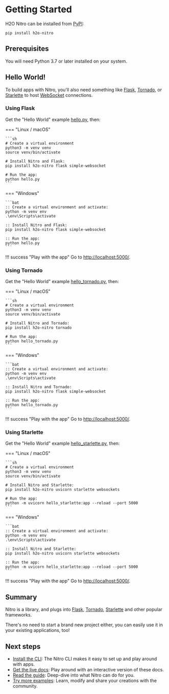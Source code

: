 # Getting Started

H2O Nitro can be installed from [PyPI](https://pypi.org/project/h2o-nitro/):

```
pip install h2o-nitro
```

## Prerequisites

You will need Python 3.7 or later installed on your system.

## Hello World!

To build apps with Nitro, you'll also need something like [Flask](https://flask.palletsprojects.com/),
[Tornado](https://www.tornadoweb.org/), or [Starlette](https://www.starlette.io/)
to host [WebSocket](https://en.wikipedia.org/wiki/WebSocket) connections.

### Using Flask

Get the "Hello World" example [hello.py](https://raw.githubusercontent.com/h2oai/nitro/main/py/examples/hello.py), then:

=== "Linux / macOS"

    ```sh
    # Create a virtual environment
    python3 -m venv venv
    source venv/bin/activate

    # Install Nitro and Flask:
    pip install h2o-nitro flask simple-websocket

    # Run the app:
    python hello.py
    ```
    

=== "Windows"

    ```bat
    :: Create a virtual environment and activate:
    python -m venv env
    .\env\Scripts\activate

    :: Install Nitro and Flask:
    pip install h2o-nitro flask simple-websocket

    :: Run the app:
    python hello.py
    ```

!!! success "Play with the app"
    Go to [http://localhost:5000/](http://localhost:5000/).

### Using Tornado

Get the "Hello World" example [hello_tornado.py](https://raw.githubusercontent.com/h2oai/nitro/main/py/examples/hello_tornado.py), then:

=== "Linux / macOS"

    ```sh
    # Create a virtual environment
    python3 -m venv venv
    source venv/bin/activate

    # Install Nitro and Tornado:
    pip install h2o-nitro tornado

    # Run the app:
    python hello_tornado.py
    ```


=== "Windows"

    ```bat
    :: Create a virtual environment and activate:
    python -m venv env
    .\env\Scripts\activate

    :: Install Nitro and Tornado:
    pip install h2o-nitro flask simple-websocket

    :: Run the app:
    python hello_tornado.py
    ```

!!! success "Play with the app"
    Go to [http://localhost:5000/](http://localhost:5000/).

### Using Starlette

Get the "Hello World" example [hello_starlette.py](https://raw.githubusercontent.com/h2oai/nitro/main/py/examples/hello_starlette.py), then:

=== "Linux / macOS"

    ```sh
    # Create a virtual environment
    python3 -m venv venv
    source venv/bin/activate

    # Install Nitro and Starlette:
    pip install h2o-nitro uvicorn starlette websockets

    # Run the app:
    python -m uvicorn hello_starlette:app --reload --port 5000
    ```


=== "Windows"

    ```bat
    :: Create a virtual environment and activate:
    python -m venv env
    .\env\Scripts\activate

    :: Install Nitro and Starlette:
    pip install h2o-nitro uvicorn starlette websockets

    :: Run the app:
    python -m uvicorn hello_starlette:app --reload --port 5000
    ```

!!! success "Play with the app"
    Go to [http://localhost:5000/](http://localhost:5000/).

## Summary

Nitro is a library, and plugs into [Flask](https://flask.palletsprojects.com/), 
[Tornado](https://www.tornadoweb.org/), [Starlette](https://www.starlette.io/) and other popular frameworks.

There's no need to start a brand new project either, you can easily use it in your existing applications, too!

## Next steps

- [Install the CLI](cli.md): The Nitro CLI makes it easy to set up and play around with apps.
- [Get the live docs](live-docs.md): Play around with an interactive version of these docs.
- [Read the guide](basics.md): Deep-dive into what Nitro can do for you.
- [Try more examples](examples.md): Learn, modify and share your creations with the community.

